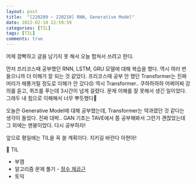 ```yaml
---
layout: post
title:  "[220209 ~ 220210] RNN, Generative Model"
date: 2022-02-10 22:59:59
categories: [TIL]
tags: [TIL]
comments: true
---
```

어제 깜빡하고 글을 남기지 못 해서 오늘 합쳐서 쓰려고 한다.

먼저 프리코스때 공부했던 RNN, LSTM, GRU 모델에 대해 복습을 했다. 역시 여러 번 들으니까 더 이해가 잘 되는 것 같았다. 프리코스때 공부 안 했던 Transformer는 진짜 머리가 헤롱거릴 정도로 이해가 안 갔다😣 역시 Transformer.. 쿠하하하하 어쩌어찌 강의를 듣고, 퀴즈를 푸는데 3시간이 넘게 걸렸다. 문제 이해를 잘 못해서 생긴 일이었다. 그래두 내 힘으로 이해해서 너무 뿌듯했다🥰

오늘은 Generative Model에 대해 공부했는데, Transformer는 약과였던 것 같다는 생각이 들었다. 진짜 대박.. GAN 기초는 TAVE에서 쫌 공부해봐서 그런가 괜찮았는데 그 외에는 멘붕이었다. 다시 공부하자!

앞으로 평일에는 TIL을 꼭 쓸 계획이다. 지키길 바란다 아현아!

📝 TIL
- 부캠
- 알고리즘 문제 풀기 - [정수 제곱근](https://github.com/ahyeon0508/Algorithm/blob/master/%EB%B0%B1%EC%A4%80/%EC%9D%B4%EB%B6%84%20%ED%83%90%EC%83%89/%EC%A0%95%EC%88%98%20%EC%A0%9C%EA%B3%B1%EA%B7%BC.md)
- 토익